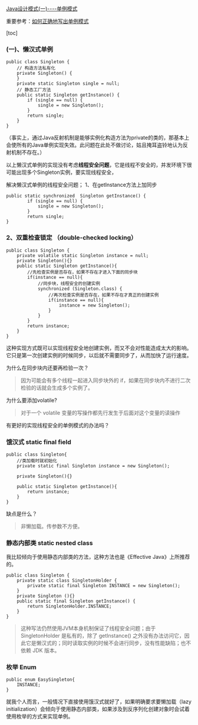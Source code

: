


[Java设计模式(一)----单例模式](https://yq.aliyun.com/articles/11333)


重要参考：[如何正确地写出单例模式](http://wuchong.me/blog/2014/08/28/how-to-correctly-write-singleton-pattern/)


[toc]


### (一)、懒汉式单例


```
public class Singleton {
    // 构造方法私有化
    private Singleton() {
    }
    private static Singleton single = null;
    // 静态工厂方法
    public static Singleton getInstance() {
        if (single == null) {
            single = new Singleton();
        }
        return single;
    }
}
```

（事实上，通过Java反射机制是能够实例化构造方法为private的类的，那基本上会使所有的Java单例实现失效。此问题在此处不做讨论，姑且掩耳盗铃地认为反射机制不存在。） 

以上懒汉式单例的实现没有考虑**线程安全问题**，它是线程不安全的，并发环境下很可能出现多个Singleton实例，要实现线程安全，


解决懒汉式单例的线程安全问题；
1、在getInstance方法上加同步

```
public static synchronized  Singleton getInstance() {
        if (single == null) {
            single = new Singleton();
        }
        return single;
}
```

### 2、双重检查锁定 （double-checked locking）

```
public class Singleton {
    private volatile static Singleton instance = null;
    private Singleton(){}
    public static Singleton getInstance(){
        //先检查实例是否存在，如果不存在才进入下面的同步块
        if(instance == null){
            //同步块，线程安全的创建实例
            synchronized (Singleton.class) {
                //再次检查实例是否存在，如果不存在才真正的创建实例
                if(instance == null){
                    instance = new Singleton();
                }
            }
        }
        return instance;
    }
}
```
这种实现方式既可以实现线程安全地创建实例，而又不会对性能造成太大的影响。它只是第一次创建实例的时候同步，以后就不需要同步了，从而加快了运行速度。


为什么在同步块内还要再检验一次？
> 因为可能会有多个线程一起进入同步块外的 if，如果在同步块内不进行二次检验的话就会生成多个实例了。


为什么要添加volatile?
> 对于一个 volatile 变量的写操作都先行发生于后面对这个变量的读操作

有更好的实现线程安全的单例模式的办法吗？


### 饿汉式 static final field

```
public class Singleton{
    //类加载时就初始化
    private static final Singleton instance = new Singleton();
    
    private Singleton(){}

    public static Singleton getInstance(){
        return instance;
    }
}
```
缺点是什么？
> 非懒加载。传参数不方便。

### 静态内部类 static nested class

我比较倾向于使用静态内部类的方法，这种方法也是《Effective Java》上所推荐的。


```
public class Singleton {  
    private static class SingletonHolder {  
        private static final Singleton INSTANCE = new Singleton();  
    }  
    private Singleton (){}  
    public static final Singleton getInstance() {  
        return SingletonHolder.INSTANCE; 
    }  
}
```

> 这种写法仍然使用JVM本身机制保证了线程安全问题；由于 SingletonHolder 是私有的，除了 getInstance() 之外没有办法访问它，因此它是懒汉式的；同时读取实例的时候不会进行同步，没有性能缺陷；也不依赖 JDK 版本。


### 枚举 Enum

```
public enum EasySingleton{
    INSTANCE;
}
```
就我个人而言，一般情况下直接使用饿汉式就好了，如果明确要求要懒加载（lazy initialization）会倾向于使用静态内部类，如果涉及到反序列化创建对象时会试着使用枚举的方式来实现单例。


